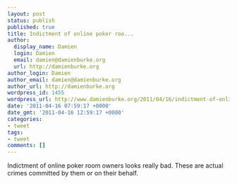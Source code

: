 ```yaml
---
layout: post
status: publish
published: true
title: Indictment of online poker roo...
author:
  display_name: Damien
  login: Damien
  email: damien@damienburke.org
  url: http://damienburke.org
author_login: Damien
author_email: damien@damienburke.org
author_url: http://damienburke.org
wordpress_id: 1455
wordpress_url: http://www.damienburke.org/2011/04/16/indictment-of-online-poker-roo/
date: '2011-04-16 07:59:17 +0000'
date_gmt: '2011-04-16 12:59:17 +0000'
categories:
- tweet
tags:
- tweet
comments: []
---
```

<p>Indictment of online poker room owners looks really bad. These are actual crimes committed by them or on their behalf.</p>
